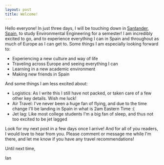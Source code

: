 ```yaml
---
layout: post
title: Welcome!
---
```


Hello everyone!  In just three days, I will be touching down in [Santander, Spain,](https://www.google.com/maps/place/Santander,+Cantabria,+Spain/data=!4m2!3m1!1s0xd4949ae8a6bee71:0xd27cdc801682ba96?ved=2ahUKEwjIv5DWtt7fAhUkn-AKHU20CV0Q8gEwFnoECAUQCA) to study Environmental Engineering for a semester!  I am incredibly excited to go, and to experience everything I can in Spain and throughout as much of Europe as I can get to.  Some things I am especially looking forward to:
* Experiencing a new culture and way of life
* Traveling across Europe and seeing everything I can
* Learning in a new academic environment
* Making new friends in Spain

And some things I am less excited about:
* Logistics: As I write this I still have not packed, or taken care of a few other key details.  Wish me luck!
* Air Travel: I've never been a huge fan of flying, and due to the time change I'll be landing in Spain in what is 2am Eastern Time :(
* Jet lag: Like most college students I'm a big fan of sleep, and thus not too excited to be jet lagged

Look for my next post in a few days once I arrive!  And for all of you readers, I would love to hear from you.  Please comment or message me while I'm there, and let me know if you have any travel recommendations!

Until next time,

Ian
